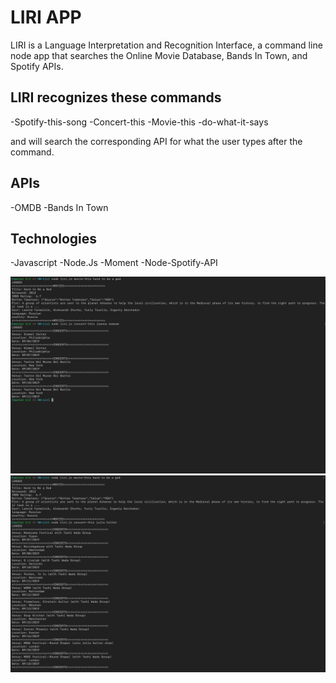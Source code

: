 

# LIRI APP

LIRI  is a Language Interpretation and Recognition Interface, a command line node app that searches the Online Movie Database, Bands In Town, and Spotify APIs.


## LIRI recognizes these commands
-Spotify-this-song
-Concert-this
-Movie-this
-do-what-it-says

and will search the corresponding API for what the user types after the command.  

## APIs 
-OMDB
-Bands In Town

## Technologies
-Javascript
-Node.Js
-Moment
-Node-Spotify-API


![liri](liri1.png)
![liri](liri2.png)